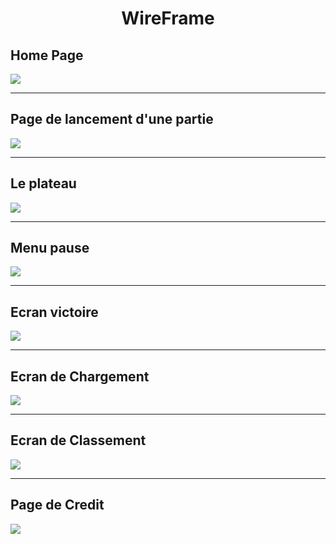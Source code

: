 <div align="center">
<h1>WireFrame</h1>
</div>

## Home Page

![](https://codefirst.iut.uca.fr/git/samuel.pinto/entrepot/raw/branch/master/c%23/wireframe/HomePage.png)

---

## Page de lancement d'une partie

![](https://codefirst.iut.uca.fr/git/samuel.pinto/entrepot/raw/branch/master/c%23/wireframe/LanderJeux.png)

----

## Le plateau

![](https://codefirst.iut.uca.fr/git/samuel.pinto/entrepot/raw/branch/master/c%23/wireframe/plateau.png)

---

## Menu pause

![](https://codefirst.iut.uca.fr/git/samuel.pinto/entrepot/raw/branch/master/c%23/wireframe/pause.png)

---

## Ecran victoire

![](https://codefirst.iut.uca.fr/git/samuel.pinto/entrepot/raw/branch/master/c%23/wireframe/victoire.png)

---

## Ecran de Chargement

![](https://codefirst.iut.uca.fr/git/samuel.pinto/entrepot/raw/branch/master/c%23/wireframe/load.png)

---

## Ecran de Classement

![](https://codefirst.iut.uca.fr/git/samuel.pinto/entrepot/raw/branch/master/c%23/wireframe/Classement.png)

---

## Page de Credit

![](https://codefirst.iut.uca.fr/git/samuel.pinto/entrepot/raw/branch/master/c%23/wireframe/credits.png)


